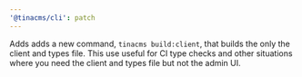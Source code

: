 ```yaml
---
'@tinacms/cli': patch
---
```


Adds adds a new command, `tinacms build:client`, that builds the only the client and types file. This use useful for CI type checks and other situations where you need the client and types file but not the admin UI.


